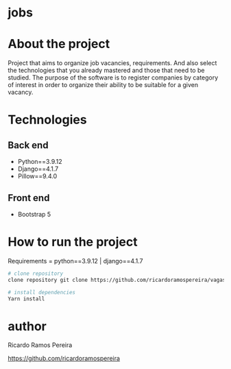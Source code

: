 # jobs


# About the project
Project that aims to organize job vacancies, requirements. And also select the technologies that you already mastered and those that need to be studied. 
The purpose of the software is to register companies by category of interest in order to organize their ability to be suitable for a given vacancy.

# Technologies
## Back end
* Python==3.9.12
* Django==4.1.7
* Pillow==9.4.0

## Front end
* Bootstrap 5

# How to run the project
Requirements = python==3.9.12 | django==4.1.7

```bash
# clone repository
clone repository git clone https://github.com/ricardoramospereira/vagas_emprego.git

# install dependencies
Yarn install
```

# author
Ricardo Ramos Pereira

https://github.com/ricardoramospereira




